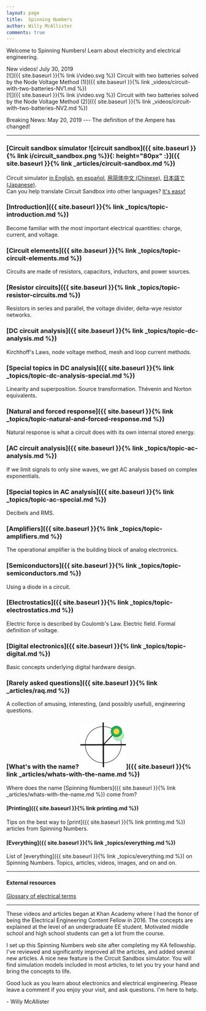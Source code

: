 ```yaml
--- 
layout: page
title:  Spinning Numbers 
author: Willy McAllister
comments: true
---
```


Welcome to Spinning Numbers! Learn about electricity and electrical engineering.

New videos! July 30, 2019  
[![]({{ site.baseurl }}{% link i/video.svg %}) Circuit with two batteries solved by the Node Voltage Method (1)]({{ site.baseurl }}{% link _videos/circuit-with-two-batteries-NV1.md %})   
[![]({{ site.baseurl }}{% link i/video.svg %}) Circuit with two batteries solved by the Node Voltage Method (2)]({{ site.baseurl }}{% link _videos/circuit-with-two-batteries-NV2.md %})    

Breaking News: May 20, 2019 --- The definition of the Ampere has changed!

---

### [Circuit sandbox simulator ![circuit sandbox]({{ site.baseurl }}{% link i/circuit_sandbox.png %}){: height="80px" :}]({{ site.baseurl }}{% link _articles/circuit-sandbox.md %})

Circuit simulator [in English](https://spinningnumbers.org/circuit-sandbox/index.html), [en español](https://spinningnumbers.org/circuit-sandbox/index-es.html), [用简体中文 (Chinese)](https://spinningnumbers.org/circuit-sandbox/index-zh.html), [日本語で (Japanese)](https://spinningnumbers.org/circuit-sandbox/index-ja.html).  
Can you help translate Circuit Sandbox into other languages? [It's easy!](a/circuit-sandbox.html#translation) 

### [Introduction]({{ site.baseurl }}{% link _topics/topic-introduction.md %})
Become familiar with the most important electrical quantities: charge, current, and voltage.

### [Circuit elements]({{ site.baseurl }}{% link _topics/topic-circuit-elements.md %})
Circuits are made of resistors, capacitors, inductors, and power sources.

### [Resistor circuits]({{ site.baseurl }}{% link _topics/topic-resistor-circuits.md %})
Resistors in series and parallel, the voltage divider, delta-wye resistor networks.

### [DC circuit analysis]({{ site.baseurl }}{% link _topics/topic-dc-analysis.md %})
Kirchhoff's Laws, node voltage method, mesh and loop current methods. 

### [Special topics in DC analysis]({{ site.baseurl }}{% link _topics/topic-dc-analysis-special.md %})
Linearity and superposition. Source transformation. Thévenin and Norton equivalents.

### [Natural and forced response]({{ site.baseurl }}{% link _topics/topic-natural-and-forced-response.md %})
Natural response is what a circuit does with its own internal stored energy.  

### [AC circuit analysis]({{ site.baseurl }}{% link _topics/topic-ac-analysis.md %})
If we limit signals to only sine waves, we get AC analysis based on complex exponentials. 

### [Special topics in AC analysis]({{ site.baseurl }}{% link _topics/topic-ac-special.md %})

Decibels and RMS.

### [Amplifiers]({{ site.baseurl }}{% link _topics/topic-amplifiers.md %})
The operational amplifier is the building block of analog electronics.

### [Semiconductors]({{ site.baseurl }}{% link _topics/topic-semiconductors.md %}) 
Using a diode in a circuit.

### [Electrostatics]({{ site.baseurl }}{% link _topics/topic-electrostatics.md %})  
Electric force is described by Coulomb's Law. Electric field. Formal definition of voltage.

### [Digital electronics]({{ site.baseurl }}{% link _topics/topic-digital.md %})
Basic concepts underlying digital hardware design.

### [Rarely asked questions]({{ site.baseurl }}{% link _articles/raq.md %})
A collection of amusing, interesting, (and possibly useful), engineering questions.

### [What's with the name? <img class="sn-logo" src="/i/sn_logo2.svg">]({{ site.baseurl }}{% link _articles/whats-with-the-name.md %})     
Where does the name [Spinning Numbers]({{ site.baseurl }}{% link _articles/whats-with-the-name.md %}) come from?

#### [Printing]({{ site.baseurl }}{% link printing.md %})  
Tips on the best way to [print]({{ site.baseurl }}{% link printing.md %}) articles from Spinning Numbers.

#### [Everything]({{ site.baseurl }}{% link _topics/everything.md %})
List of [everything]({{ site.baseurl }}{% link _topics/everything.md %}) on Spinning Numbers. Topics, articles, videos, images, and on and on.

----
#### External resources

[Glossary of electrical terms](https://electricalschool.org/)

----

These videos and articles began at Khan Academy where I had the honor of being the Electrical Engineering Content Fellow in 2016. The concepts are explained at the level of an undergraduate EE student. Motivated middle school and high school students can get a lot from the course. 

I set up this Spinning Numbers web site after completing my KA fellowship. I've reviewed and significantly improved all the articles, and added several new articles. A nice new feature is the Circuit Sandbox simulator. You will find simulation models included in most articles, to let you try your hand and bring the concepts to life. 

Good luck as you learn about electronics and electrical engineering. Please leave a comment if you enjoy your visit, and ask questions. I'm here to help.

   \- Willy McAllister

